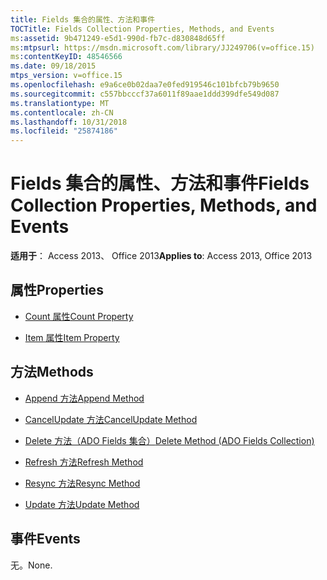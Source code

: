 ```yaml
---
title: Fields 集合的属性、方法和事件
TOCTitle: Fields Collection Properties, Methods, and Events
ms:assetid: 9b471249-e5d1-990d-fb7c-d830848d65ff
ms:mtpsurl: https://msdn.microsoft.com/library/JJ249706(v=office.15)
ms:contentKeyID: 48546566
ms.date: 09/18/2015
mtps_version: v=office.15
ms.openlocfilehash: e9a6ce0b02daa7e0fed919546c101bfcb79b9650
ms.sourcegitcommit: c557bbcccf37a6011f89aae1ddd399dfe549d087
ms.translationtype: MT
ms.contentlocale: zh-CN
ms.lasthandoff: 10/31/2018
ms.locfileid: "25874186"
---
```

# <a name="fields-collection-properties-methods-and-events"></a><span data-ttu-id="8188b-102">Fields 集合的属性、方法和事件</span><span class="sxs-lookup"><span data-stu-id="8188b-102">Fields Collection Properties, Methods, and Events</span></span>

<span data-ttu-id="8188b-103">**适用于**： Access 2013、 Office 2013</span><span class="sxs-lookup"><span data-stu-id="8188b-103">**Applies to**: Access 2013, Office 2013</span></span>

## <a name="properties"></a><span data-ttu-id="8188b-104">属性</span><span class="sxs-lookup"><span data-stu-id="8188b-104">Properties</span></span>

- [<span data-ttu-id="8188b-105">Count 属性</span><span class="sxs-lookup"><span data-stu-id="8188b-105">Count Property</span></span>](count-property-ado.md)

- [<span data-ttu-id="8188b-106">Item 属性</span><span class="sxs-lookup"><span data-stu-id="8188b-106">Item Property</span></span>](item-property-ado.md)

## <a name="methods"></a><span data-ttu-id="8188b-107">方法</span><span class="sxs-lookup"><span data-stu-id="8188b-107">Methods</span></span>

- [<span data-ttu-id="8188b-108">Append 方法</span><span class="sxs-lookup"><span data-stu-id="8188b-108">Append Method</span></span>](append-method-ado.md)

- [<span data-ttu-id="8188b-109">CancelUpdate 方法</span><span class="sxs-lookup"><span data-stu-id="8188b-109">CancelUpdate Method</span></span>](cancelupdate-method-ado.md)

- [<span data-ttu-id="8188b-110">Delete 方法（ADO Fields 集合）</span><span class="sxs-lookup"><span data-stu-id="8188b-110">Delete Method (ADO Fields Collection)</span></span>](delete-method-ado-fields-collection.md)

- [<span data-ttu-id="8188b-111">Refresh 方法</span><span class="sxs-lookup"><span data-stu-id="8188b-111">Refresh Method</span></span>](refresh-method-ado.md)

- [<span data-ttu-id="8188b-112">Resync 方法</span><span class="sxs-lookup"><span data-stu-id="8188b-112">Resync Method</span></span>](resync-method-ado.md)

- [<span data-ttu-id="8188b-113">Update 方法</span><span class="sxs-lookup"><span data-stu-id="8188b-113">Update Method</span></span>](update-method-ado.md)

## <a name="events"></a><span data-ttu-id="8188b-114">事件</span><span class="sxs-lookup"><span data-stu-id="8188b-114">Events</span></span>

<span data-ttu-id="8188b-115">无。</span><span class="sxs-lookup"><span data-stu-id="8188b-115">None.</span></span>

